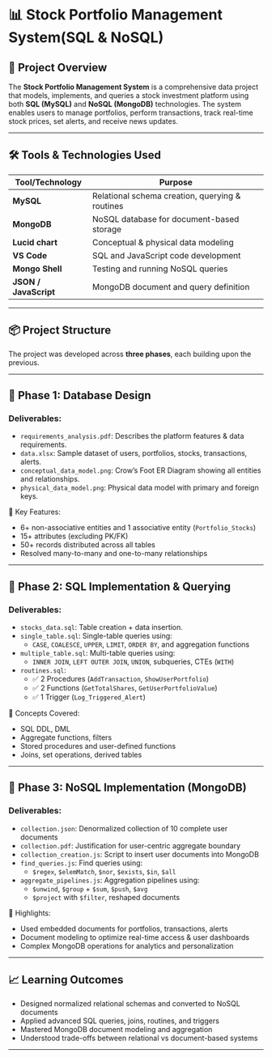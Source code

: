 # 📊 Stock Portfolio Management System(SQL & NoSQL)


## 🚀 Project Overview

The **Stock Portfolio Management System** is a comprehensive data project that models, implements, and queries a stock investment platform using both **SQL (MySQL)** and **NoSQL (MongoDB)** technologies. The system enables users to manage portfolios, perform transactions, track real-time stock prices, set alerts, and receive news updates.

---

## 🛠️ Tools & Technologies Used

| Tool/Technology      | Purpose                                         |
|----------------------|-------------------------------------------------|
| **MySQL**            | Relational schema creation, querying & routines |
| **MongoDB**          | NoSQL database for document-based storage       |
| **Lucid chart**      | Conceptual & physical data modeling             |
| **VS Code**          | SQL and JavaScript code development             |
| **Mongo Shell**      | Testing and running NoSQL queries               |
| **JSON / JavaScript**| MongoDB document and query definition           |

---

## 📦 Project Structure

The project was developed across **three phases**, each building upon the previous.

---

## 🧱 Phase 1: **Database Design**

  
### Deliverables:
- `requirements_analysis.pdf`: Describes the platform features & data requirements.
- `data.xlsx`: Sample dataset of users, portfolios, stocks, transactions, alerts.
- `conceptual_data_model.png`: Crow’s Foot ER Diagram showing all entities and relationships.
- `physical_data_model.png`: Physical data model with primary and foreign keys.

📌 Key Features:
- 6+ non-associative entities and 1 associative entity (`Portfolio_Stocks`)
- 15+ attributes (excluding PK/FK)
- 50+ records distributed across all tables
- Resolved many-to-many and one-to-many relationships

---

## 🧮 Phase 2: **SQL Implementation & Querying**


### Deliverables:
- `stocks_data.sql`: Table creation + data insertion.
- `single_table.sql`: Single-table queries using:
  - `CASE`, `COALESCE`, `UPPER`, `LIMIT`, `ORDER BY`, and aggregation functions
- `multiple_table.sql`: Multi-table queries using:
  - `INNER JOIN`, `LEFT OUTER JOIN`, `UNION`, subqueries, CTEs (`WITH`)
- `routines.sql`: 
  - ✅ 2 Procedures (`AddTransaction`, `ShowUserPortfolio`)
  - ✅ 2 Functions (`GetTotalShares`, `GetUserPortfolioValue`)
  - ✅ 1 Trigger (`Log_Triggered_Alert`)

📌 Concepts Covered:
- SQL DDL, DML
- Aggregate functions, filters
- Stored procedures and user-defined functions
- Joins, set operations, derived tables

---

## 🍃 Phase 3: **NoSQL Implementation (MongoDB)**

 
### Deliverables:
- `collection.json`: Denormalized collection of 10 complete user documents
- `collection.pdf`: Justification for user-centric aggregate boundary
- `collection_creation.js`: Script to insert user documents into MongoDB
- `find_queries.js`: Find queries using:
  - `$regex`, `$elemMatch`, `$nor`, `$exists`, `$in`, `$all`
- `aggregate_pipelines.js`: Aggregation pipelines using:
  - `$unwind`, `$group` + `$sum`, `$push`, `$avg`
  - `$project` with `$filter`, reshaped documents

📌 Highlights:
- Used embedded documents for portfolios, transactions, alerts
- Document modeling to optimize real-time access & user dashboards
- Complex MongoDB operations for analytics and personalization

---

## 📈 Learning Outcomes

- Designed normalized relational schemas and converted to NoSQL documents
- Applied advanced SQL queries, joins, routines, and triggers
- Mastered MongoDB document modeling and aggregation
- Understood trade-offs between relational vs document-based systems

---

